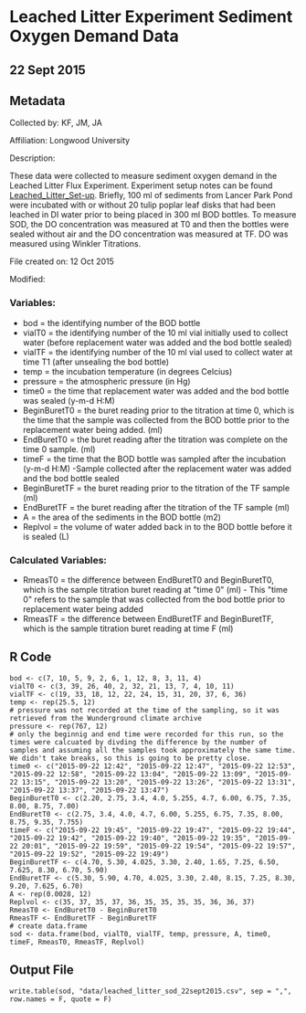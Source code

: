 # Leached Litter Experiment Sediment Oxygen Demand Data

## 22 Sept 2015

## Metadata

Collected by: KF, JM, JA 

Affiliation: Longwood University

Description: 

These data were collected to measure sediment oxygen demand in the Leached Litter Flux Experiment. Experiment setup notes can be found [Leached_Litter_Set-up](githuburl). Briefly, 100 ml of sediments from Lancer Park Pond were incubated with or without 20 tulip poplar leaf disks that had been leached in DI water prior to being placed in 300 ml BOD bottles. To measure SOD, the DO concentration was measured at T0 and then the bottles were sealed without air and the DO concentration was measured at TF.  DO was measured using Winkler Titrations.

File created on:  12 Oct 2015

Modified:

### Variables:

* bod = the identifying number of the BOD bottle
* vialT0 = the identifying number of the 10 ml vial initially used to collect water (before replacement water was added and the bod bottle sealed)
* vialTF = the identifying number of the 10 ml vial used to collect water at time T1 (after unsealing the bod bottle)
* temp = the incubation temperature (in degrees Celcius)
* pressure = the atmospheric pressure (in Hg)
* time0 = the time that replacement water was added and the bod bottle was sealed (y-m-d H:M)
* BeginBuretT0 = the buret reading prior to the titration at time 0, which is the time that the sample was collected from the BOD bottle prior to the replacement water being added. (ml)
* EndBuretT0 = the buret reading after the titration was complete on the time 0 sample. (ml)
* timeF = the time that the BOD bottle was sampled after the incubation (y-m-d H:M) -Sample collected after the replacement water was added and the bod bottle sealed
* BeginBuretTF = the buret reading prior to the titration of the TF sample (ml)
* EndBuretTF = the buret reading after the titration of the TF sample (ml)
* A = the area of the sediments in the BOD bottle (m2)
* Replvol = the volume of water added back in to the BOD bottle before it is sealed (L)

### Calculated Variables:

* RmeasT0 = the difference between EndBuretT0 and BeginBuretT0, which is the sample titration buret reading at "time 0" (ml) - This "time 0" refers to the sample that was collected from the bod bottle prior to replacement water being added
* RmeasTF = the difference between EndBuretTF and BeginBuretTF, which is the sample titration buret reading at time F (ml)

## R Code

    bod <- c(7, 10, 5, 9, 2, 6, 1, 12, 8, 3, 11, 4)
    vialT0 <- c(3, 39, 26, 40, 2, 32, 21, 13, 7, 4, 10, 11)
    vialTF <- c(19, 33, 18, 12, 22, 24, 15, 31, 20, 37, 6, 36)
    temp <- rep(25.5, 12)
    # pressure was not recorded at the time of the sampling, so it was retrieved from the Wunderground climate archive
    pressure <- rep(767, 12) 
    # only the beginnig and end time were recorded for this run, so the times were calcuated by divding the difference by the number of samples and assuming all the samples took approximately the same time. We didn't take breaks, so this is going to be pretty close.
    time0 <- c("2015-09-22 12:42", "2015-09-22 12:47", "2015-09-22 12:53", "2015-09-22 12:58", "2015-09-22 13:04", "2015-09-22 13:09", "2015-09-22 13:15", "2015-09-22 13:20", "2015-09-22 13:26", "2015-09-22 13:31", "2015-09-22 13:37", "2015-09-22 13:47")  
    BeginBuretT0 <- c(2.20, 2.75, 3.4, 4.0, 5.255, 4.7, 6.00, 6.75, 7.35, 8.00, 8.75, 7.00)
    EndBuretT0 <- c(2.75, 3.4, 4.0, 4.7, 6.00, 5.255, 6.75, 7.35, 8.00, 8.75, 9.35, 7.755)
    timeF <- c("2015-09-22 19:45", "2015-09-22 19:47", "2015-09-22 19:44", "2015-09-22 19:42", "2015-09-22 19:40", "2015-09-22 19:35", "2015-09-22 20:01", "2015-09-22 19:59", "2015-09-22 19:54", "2015-09-22 19:57", "2015-09-22 19:52", "2015-09-22 19:49")  
    BeginBuretTF <- c(4.70, 5.30, 4.025, 3.30, 2.40, 1.65, 7.25, 6.50, 7.625, 8.30, 6.70, 5.90)
    EndBuretTF <- c(5.30, 5.90, 4.70, 4.025, 3.30, 2.40, 8.15, 7.25, 8.30, 9.20, 7.625, 6.70)
    A <- rep(0.0028, 12)
    Replvol <- c(35, 37, 35, 37, 36, 35, 35, 35, 35, 36, 36, 37)
    RmeasT0 <- EndBuretT0 - BeginBuretT0    
    RmeasTF <- EndBuretTF - BeginBuretTF
    # create data.frame
    sod <- data.frame(bod, vialT0, vialTF, temp, pressure, A, time0, timeF, RmeasT0, RmeasTF, Replvol)

## Output File 

    write.table(sod, "data/leached_litter_sod_22sept2015.csv", sep = ",", row.names = F, quote = F) 
